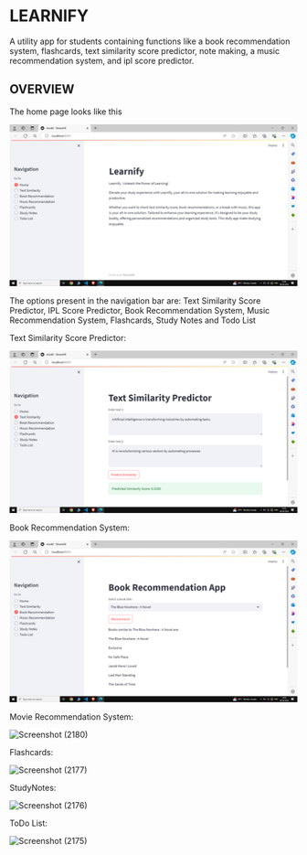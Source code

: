 # LEARNIFY

A utility app for students containing functions like a book recommendation system, flashcards, text similarity score predictor, note making, a music recommendation system, and ipl score predictor.

## OVERVIEW
The home page looks like this

![Home Page](https://github.com/Rachit2527/LEARNIFY/blob/master/Screenshot%20(2749).png?raw=true)

The options present in the navigation bar are: Text Similarity Score Predictor, IPL Score Predictor, Book Recommendation System, Music Recommendation System, Flashcards, Study Notes and Todo List

Text Similarity Score Predictor:

![Text Similarity](https://github.com/Rachit2527/LEARNIFY/blob/master/Screenshot%20(2750).png?raw=true)

Book Recommendation System:

![Book Recommendation)](https://github.com/Rachit2527/LEARNIFY/blob/master/Screenshot%20(2751).png?raw=true)

Movie Recommendation System:

![Screenshot (2180)](https://github.com/Rachit2527/APP-FOR-STUDY/assets/95185930/61170378-1963-4705-9f7e-add7f6791b20)

Flashcards:

![Screenshot (2177)](https://github.com/Rachit2527/APP-FOR-STUDY/assets/95185930/c808ba24-2e49-4543-8c67-49f7ad88f3ad)

StudyNotes:

![Screenshot (2176)](https://github.com/Rachit2527/APP-FOR-STUDY/assets/95185930/92ea9a84-8987-4210-8f00-a82d25a3597c)

ToDo List:

![Screenshot (2175)](https://github.com/Rachit2527/APP-FOR-STUDY/assets/95185930/47159e06-3bbd-4edc-8e21-46dae933a956)

